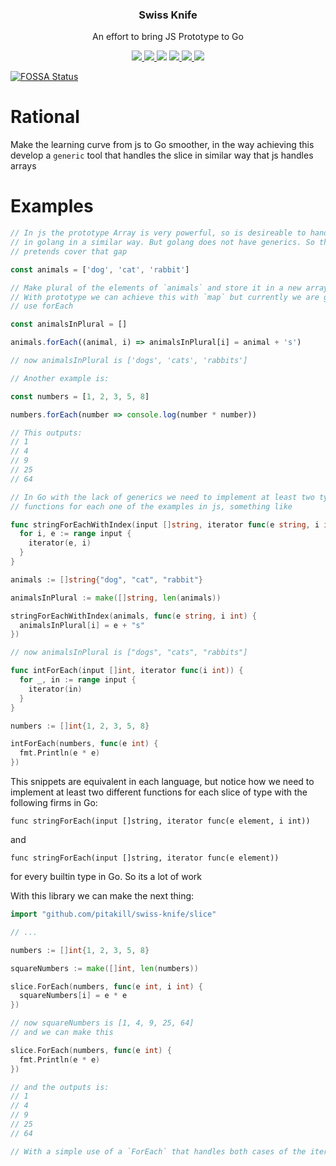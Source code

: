<p align="center">
  <h3 align="center">Swiss Knife</h3>
  <p align="center">An effort to bring JS Prototype to Go</p>
  <p align="center">
    <!--<a href="https://godoc.org/github.com/pitakill/swiss-knife">-->
      <!--<img src="https://godoc.org/github.com/pitakill/swiss-knife?status.svg">-->
    <!--</a>-->
    <a href="https://goreportcard.com/report/github.com/pitakill/swiss-knife">
      <img src="https://goreportcard.com/badge/github.com/pitakill/swiss-knife?v=1.0.0">
    </a>
    <a href="https://github.com/pitakill/swiss-knife/blob/master/LICENSE">
      <img src="https://img.shields.io/badge/LICENSE-MIT-orange.svg">
    </a>
<a href="https://app.fossa.io/projects/git%2Bgithub.com%2Fpitakill%2Fswiss-knife?ref=badge_shield" alt="FOSSA Status"><img src="https://app.fossa.io/api/projects/git%2Bgithub.com%2Fpitakill%2Fswiss-knife.svg?type=shield"/></a>
    <a href="https://circleci.com/gh/pitakill/swiss-knife">
      <img src="https://circleci.com/gh/pitakill/swiss-knife.svg?style=svg">
    </a>
    <a href="https://codecov.io/gh/pitakill/swiss-knife">
      <img src="https://codecov.io/gh/pitakill/swiss-knife/branch/master/graph/badge.svg" />
    </a>
    <a href="https://cloud.drone.io/pitakill/swiss-knife">
      <img src="https://cloud.drone.io/api/badges/pitakill/swiss-knife/status.svg">
    </a>
  </p>
</p>


[![FOSSA Status](https://app.fossa.io/api/projects/git%2Bgithub.com%2Fpitakill%2Fswiss-knife.svg?type=large)](https://app.fossa.io/projects/git%2Bgithub.com%2Fpitakill%2Fswiss-knife?ref=badge_large)

# Rational

Make the learning curve from js to Go smoother, in the way achieving this
develop a `generic` tool that handles the slice in similar way that js handles
arrays

# Examples

```js
// In js the prototype Array is very powerful, so is desireable to handle slices
// in golang in a similar way. But golang does not have generics. So this
// pretends cover that gap

const animals = ['dog', 'cat', 'rabbit']

// Make plural of the elements of `animals` and store it in a new array
// With prototype we can achieve this with `map` but currently we are going to
// use forEach

const animalsInPlural = []

animals.forEach((animal, i) => animalsInPlural[i] = animal + 's')

// now animalsInPlural is ['dogs', 'cats', 'rabbits']

// Another example is:

const numbers = [1, 2, 3, 5, 8]

numbers.forEach(number => console.log(number * number))

// This outputs:
// 1
// 4
// 9
// 25
// 64
```

```go
// In Go with the lack of generics we need to implement at least two types of
// functions for each one of the examples in js, something like

func stringForEachWithIndex(input []string, iterator func(e string, i int)) {
  for i, e := range input {
    iterator(e, i)
  }
}

animals := []string{"dog", "cat", "rabbit"}

animalsInPlural := make([]string, len(animals))

stringForEachWithIndex(animals, func(e string, i int) {
  animalsInPlural[i] = e + "s"
})

// now animalsInPlural is ["dogs", "cats", "rabbits"]

func intForEach(input []int, iterator func(i int)) {
  for _, in := range input {
    iterator(in)
  }
}

numbers := []int{1, 2, 3, 5, 8}

intForEach(numbers, func(e int) {
  fmt.Println(e * e)
})
```

This snippets are equivalent in each language, but notice how we need to
implement at least two different functions for each slice of type with the
following firms in Go:

`func stringForEach(input []string, iterator func(e element, i int))`

and

`func stringForEach(input []string, iterator func(e element))`

for every builtin type in Go. So its a lot of work

With this library we can make the next thing:

```go
import "github.com/pitakill/swiss-knife/slice"

// ...

numbers := []int{1, 2, 3, 5, 8}

squareNumbers := make([]int, len(numbers))

slice.ForEach(numbers, func(e int, i int) {
  squareNumbers[i] = e * e
})

// now squareNumbers is [1, 4, 9, 25, 64]
// and we can make this

slice.ForEach(numbers, func(e int) {
  fmt.Println(e * e)
})

// and the outputs is:
// 1
// 4
// 9
// 25
// 64

// With a simple use of a `ForEach` that handles both cases of the iterator function
```